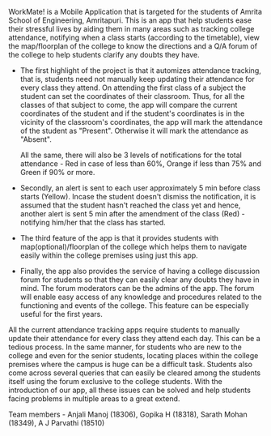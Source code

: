 

WorkMate! is a Mobile Application that is targeted for the students of Amrita School of Engineering, Amritapuri. This is an app that help students ease their stressful lives by aiding them in many areas such as tracking college attendance, notifying when a class starts (according to the timetable), view the map/floorplan of the college to know the directions and a Q/A forum of the college to help students clarify any doubts they have. 

* The first highlight of the project is that it automizes attendance tracking, that is, students need not manually keep updating their attendance for every class they attend. On attending the first class of a subject the student can set the coordinates of their classroom. Thus, for all the classes of that subject to come, the app will compare the current coordinates of the student and if the student's coordinates is in the vicinity of the classroom's coordinates, the app will mark the attendance of the student as "Present". Otherwise it will mark the attendance as "Absent".

  All the same, there will also be 3 levels of notifications for the total attendance - Red in case of less than 60%, Orange if less than 75% and Green if 90% or more.

* Secondly, an alert is sent to each user approximately 5 min before class starts (Yellow). Incase the student doesn't dismiss the notification, it is assumed that the student hasn't reached the class yet and hence, another alert is sent 5 min after the amendment of the class (Red) - notifying him/her that the class has started.

* The third feature of the app is that it provides students with map(optional)/floorplan of the college which helps them to navigate easily within the college premises using just this app.

* Finally, the app also provides the service of having a college discussion forum for students so that they can easily clear any doubts they have in mind. The forum moderators can be the admins of the app. The forum will enable easy access of any knowledge and procedures related to the functioning and events of the college. This feature can be especially useful for the first years.

All the current attendance tracking apps require students to manually update their attendance for every class they attend each day. This can be a tedious process. In the same manner, for students who are new to the college and even for the senior students, locating places within the college premises where the campus is huge can be a difficult task. Students also come across several queries that can easily be cleared among the students itself using the forum exclusive to the college students. With the introduction of our app, all these issues can be solved and help students facing problems in multiple areas to a great extend.

  Team members - Anjali Manoj (18306), Gopika H (18318), Sarath Mohan (18349), A J Parvathi (18510)


                                                                                                               
                                                                                                               
                                           
